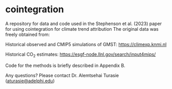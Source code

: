 # cointegration
A repository for data and code used in the Stephenson et al. (2023) paper for using cointegration for climate trend attribution
The original data was freely obtained from:

Historical observed and CMIP5 simulations of GMST: 
https://climexp.knmi.nl

Historical CO$_2$ estimates: 
https://esgf-node.llnl.gov/search/input4mips/

Code for the methods is briefly described in Appendix B.

Any questions? Please contact Dr. Alemtsehai Turasie (aturasie@adelphi.edu)
